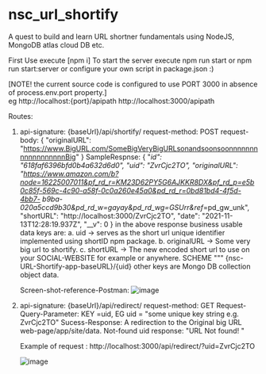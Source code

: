 # nsc_url_shortify
A quest to build and learn URL shortner fundamentals using NodeJS, MongoDB atlas cloud DB etc.

First Use execute   [npm i]
To start the server execute  npm run start  or npm run start:server
or configure your own script in package.json :)

[NOTE! the current source code is configured to use PORT 3000  in absence of process.env.port property.]  
eg http://localhost:{port}/apipath http://localhost:3000/apipath

Routes:

1. api-signature: {baseUrl}/api/shortify/
   request-method: POST
    request-body: {
    "originalURL": "https://www.BigURL.com/SomeBigVeryBigURLsonandsoonsoonnnnnnnnnnnnnnnnnnBig"
    }
    SampleRespnse:
    {
      "_id": "618faf6396bfd0b4a632d6d0",
      "uid": "ZvrCjc2TO",
      "originalURL": "https://www.amazon.com/b?node=16225007011&pf_rd_r=KM23D62PY5G6AJKKR8DX&pf_rd_p=e5b0c85f-569c-4c90-a58f-0c0a260e45a0&pd_rd_r=0bd81bd4-4f5d-4bb7-             b9ba-020a5ccd9b30&pd_rd_w=gayay&pd_rd_wg=GSUrr&ref_=pd_gw_unk",
      "shortURL": "http://localhost:3000/ZvrCjc2TO",
      "date": "2021-11-13T12:28:19.937Z",
      "__v": 0
    }
    in the above response business usable data keys are: 
      a. uid -> serves as the short url unique identifier implemented using shortID npm package.
      b. originalURL -> Some very big url to shortify.
      c. shortURL -> The new encoded short url to use on your SOCIAL-WEBSITE for example or anywhere.  SCHEME """ {nsc-URL-Shortify-app-baseURL}/{uid}
      other keys are Mongo DB collection object data.
     
     Screen-shot-reference-Postman: ![image](https://user-images.githubusercontent.com/55528510/141645410-2de15d2e-d939-4a39-ab41-d516b73d6d2b.png)

      
2. api-signature: {baseUrl}/api/redirect/
    request-method: GET
    Request-Query-Parameter: KEY =uid,
                              EG uid = "some unique key string e.g. ZvrCjc2TO"
    Sucess-Response:
      A redirection to the Original big URL web-page/app/site/data.
    Not-found uid response:
     "URL Not found! "
     
     
     Example of request : http://localhost:3000/api/redirect/?uid=ZvrCjc2TO
     
     ![image](https://user-images.githubusercontent.com/55528510/141645400-e7378cb1-c888-4855-aa67-7850699bfed5.png)

